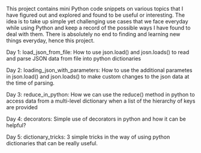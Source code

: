 This project contains mini Python code snippets on various topics that I have figured out and explored and found to be useful or interesting. The idea is to take up simple yet challenging use cases that we face everyday while using Python and keep a record of the possible ways I have found to deal with them. There is absolutely no end to finding and learning new things everyday, hence this project.

Day 1: load_json_from_file: How to use json.load() and josn.loads() to read and parse JSON data from file into python dictionaries

Day 2: loading_json_with_parameters: How to use the additional parametes in json.load() and json.loads() to make custom changes to the json data at the time of parsing.

Day 3: reduce_in_python: How we can use the reduce() method in python to access data from a multi-level dictionary when a list of the hierarchy of keys are provided

Day 4: decorators: Simple use of decorators in python and how it can be helpful?

Day 5: dictionary_tricks: 3 simple tricks in the way of using python dictionaries that can be really useful.